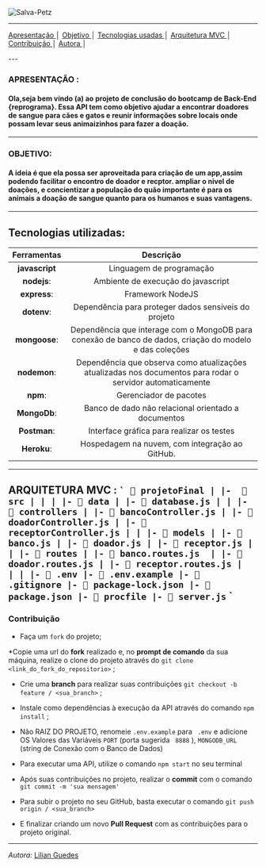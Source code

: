 ![Salva-Petz](https://image.freepik.com/vector-gratis/personaje-dibujos-animados-lindo-gato-perro_52569-1058.jpg)


---
<a align href = "#Apresentação"> Apresentação </a> │
<a align href = "#Objetivo"> Objetivo </a> │
<a align href = "#Tecnologias usadas"> Tecnologias usadas </a> │
<a align href = "#Arquitetura MVC"> Arquitetura MVC </a> │
<a align href = "#Contribuição"> Contribuição </a> │
<a align href = "#Autora"> Autora </a> │
</p>
---


### APRESENTAÇÃO : 

#### Ola,seja bem vindo (a) ao projeto de conclusão do bootcamp de Back-End {reprograma}. Essa API tem como objetivo ajudar a encontrar doadores de sangue para cães e gatos e reunir informações sobre locais onde possam levar seus animaizinhos para fazer a doação.
------------------------------------------------------------------------------------------------
### OBJETIVO:

#### A ideia é que ela possa ser aproveitada para criação de um app,assim podendo facilitar o encontro de doador e recptor. ampliar o nivel de doações, e concientizar a população do quão importante é para os animais a doação de sangue quanto para os humanos e suas vantagens.
-----------------------------------------------------------------------------------------------
## Tecnologias utilizadas:
  Ferramentas   |	      Descrição
:--------------:|:----------------------------------------------------------------------------:
 __javascript__ |	Linguagem de programação
 __nodejs__:	  | Ambiente de execução do javascript
 __express__:	  | Framework NodeJS
 __dotenv__:	  | Dependência para proteger dados sensíveis do projeto
 __mongoose__: 	| Dependência que interage com o MongoDB para conexão de banco de dados, criação do modelo e das coleções
 __nodemon__:	  | Dependência que observa como atualizações atualizadas nos documentos para rodar o servidor automaticamente
 __npm__:       | Gerenciador de pacotes
 __MongoDb__:	  |Banco de dado não relacional orientado a documentos 
 __Postman__:	  |Interface gráfica para realizar os testes
 __Heroku__:    |Hospedagem na nuvem, com integração ao GitHub.
---------------------------------------------------------------------------------------------

ARQUITETURA MVC :
`` `
 📁 projetoFinal
   |
   |-  📁 src
   | |
   | |- 📁 data
   | |- 📄 database.js
   |
   | |- 📁 controllers
   | |- 📄 bancoController.js
   | |- 📄 doadorController.js
   | |- 📄 receptorController.js
   |
   | |- 📁 models
   | |- 📄 banco.js
   | |- 📄 doador.js
   | |- 📄 receptor.js
   |
   | |- 📁 routes
   | |- 📄 banco.routes.js 
   | |- 📄 doador.routes.js
   | |- 📄 receptor.routes.js
   | 
   |
   |
   |- 📄 .env
   |- 📄 .env.example
   |- 📄 .gitignore
   |- 📄 package-lock.json
   |- 📄 package.json
   |- 📄 procfile
   |- 📄 server.js
   `` `
  ----------------------------------------------------------------------------------------------
  ###  Contribuição

* Faça um `fork` do projeto;

*Copie uma url do **fork** realizado e, no **prompt de comando** da sua máquina, realize o clone do projeto através do `git clone <link_do_fork_do_repositorio>` ;

* Crie uma **branch** para realizar suas contribuições `git checkout -b feature / <sua_branch>` ;

* Instale como dependências à execução da API através do comando `npm install` ;

* Não RAIZ DO PROJETO, renomeie `.env.example` para ` .env` e adicione OS Valores das Variáveis `PORT` (porta sugerida ` 8888` ), `MONGODB_URL` (string de Conexão com o Banco de Dados)

* Para executar uma API, utilize o comando `npm start` no seu terminal 

* Após suas contribuições no projeto, realizar o **commit** com o comando `git commit -m 'sua mensagem'` 

* Para subir o projeto no seu GitHub, basta executar o comando `git push origin / <sua_branch>` 

* E finalizar criando um novo **Pull Request** com as contribuições para o projeto original.

--------------------------------------------------------------------------------------------
_Autora:_ [Lilian Guedes](http://linkedin.com/in/lilian-guedes-09601320b)